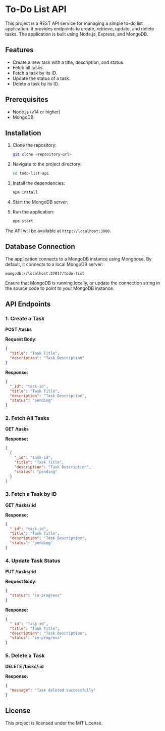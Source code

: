 # To-Do List API

This project is a REST API service for managing a simple to-do list application. It provides endpoints to create, retrieve, update, and delete tasks. The application is built using Node.js, Express, and MongoDB.

## Features

- Create a new task with a title, description, and status.
- Fetch all tasks.
- Fetch a task by its ID.
- Update the status of a task.
- Delete a task by its ID.

## Prerequisites

- Node.js (v14 or higher)
- MongoDB

## Installation

1. Clone the repository:
   ```bash
   git clone <repository-url>
   ```

2. Navigate to the project directory:
   ```bash
   cd todo-list-api
   ```

3. Install the dependencies:
   ```bash
   npm install
   ```

4. Start the MongoDB server.

5. Run the application:
   ```bash
   npm start
   ```

The API will be available at `http://localhost:3000`.

## Database Connection

The application connects to a MongoDB instance using Mongoose. By default, it connects to a local MongoDB server:

```
mongodb://localhost:27017/todo-list
```

Ensure that MongoDB is running locally, or update the connection string in the source code to point to your MongoDB instance.

## API Endpoints

### 1. Create a Task
**POST /tasks**

**Request Body:**
```json
{
  "title": "Task Title",
  "description": "Task Description"
}
```

**Response:**
```json
{
  "_id": "task-id",
  "title": "Task Title",
  "description": "Task Description",
  "status": "pending"
}
```

### 2. Fetch All Tasks
**GET /tasks**

**Response:**
```json
[
  {
    "_id": "task-id",
    "title": "Task Title",
    "description": "Task Description",
    "status": "pending"
  }
]
```

### 3. Fetch a Task by ID
**GET /tasks/:id**

**Response:**
```json
{
  "_id": "task-id",
  "title": "Task Title",
  "description": "Task Description",
  "status": "pending"
}
```

### 4. Update Task Status
**PUT /tasks/:id**

**Request Body:**
```json
{
  "status": "in-progress"
}
```

**Response:**
```json
{
  "_id": "task-id",
  "title": "Task Title",
  "description": "Task Description",
  "status": "in-progress"
}
```

### 5. Delete a Task
**DELETE /tasks/:id**

**Response:**
```json
{
  "message": "Task deleted successfully"
}
```

## License

This project is licensed under the MIT License.

